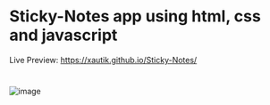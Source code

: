 # Sticky-Notes app using html, css and javascript
Live Preview: https://xautik.github.io/Sticky-Notes/
#
![image](https://github.com/xautik/Sticky-Notes/assets/106868727/ce59b84c-e4cd-40db-b2f2-27c8e326e8be)
